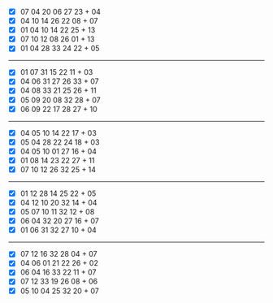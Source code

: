 - [x] 07 04 20 06 27 23 + 04
- [x] 04 10 14 26 22 08 + 07
- [x] 01 04 10 14 22 25 + 13
- [x] 07 10 12 08 26 01 + 13
- [x] 01 04 28 33 24 22 + 05
***
- [x] 01 07 31 15 22 11 + 03
- [x] 04 06 31 27 26 33 + 07
- [x] 04 08 33 21 25 26 + 11
- [x] 05 09 20 08 32 28 + 07
- [x] 06 09 22 17 28 27 + 10
***
- [x] 04 05 10 14 22 17 + 03
- [x] 05 04 28 22 24 18 + 03
- [x] 04 05 10 01 27 16 + 04
- [x] 01 08 14 23 22 27 + 11
- [x] 07 10 12 26 32 25 + 14
***
- [x] 01 12 28 14 25 22 + 05
- [x] 04 12 10 20 32 14 + 04
- [x] 05 07 10 11 32 12 + 08
- [x] 06 04 32 20 27 16 + 07
- [x] 01 06 31 32 27 10 + 04
***
- [x] 07 12 16 32 28 04 + 07
- [x] 04 06 01 21 22 26 + 02
- [x] 06 04 16 33 22 11 + 07
- [x] 07 12 33 19 26 08 + 06
- [x] 05 10 04 25 32 20 + 07
